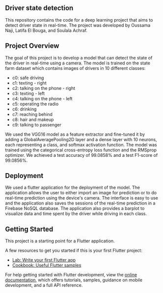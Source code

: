 ## Driver state detection

This repository contains the code for a deep learning project that aims to detect driver state in real-time. The project was developed by Oussama Naji, Latifa El Bouga, and Soulala Achraf.

## Project Overview

The goal of this project is to develop a model that can detect the state of the driver in real-time using a camera. The model is trained on the state farm dataset which contains images of drivers in 10 different classes:

- c0: safe driving
- c1: texting - right
- c2: talking on the phone - right
- c3: texting - left
- c4: talking on the phone - left
- c5: operating the radio
- c6: drinking
- c7: reaching behind
- c8: hair and makeup
- c9: talking to passenger

We used the VGG16 model as a feature extractor and fine-tuned it by adding a GlobalAveragePooling2D layer and a dense layer with 10 neurons, each representing a class, and softmax activation function. The model was trained using the categorical cross-entropy loss function and the RMSprop optimizer. We achieved a test accuracy of 99.0858% and a test F1-score of 99.0856%.

## Deployment

We used a flutter application for the deployment of the model. The application allows the user to either import an image for prediction or to do real-time prediction using the device's camera. The interface is easy to use and the application also saves the sessions of the real-time prediction in a Firebase NoSQL database. The application also provides a barplot to visualize data and time spent by the driver while driving in each class.

## Getting Started

This project is a starting point for a Flutter application.

A few resources to get you started if this is your first Flutter project:

- [Lab: Write your first Flutter app](https://docs.flutter.dev/get-started/codelab)
- [Cookbook: Useful Flutter samples](https://docs.flutter.dev/cookbook)

For help getting started with Flutter development, view the
[online documentation](https://docs.flutter.dev/), which offers tutorials,
samples, guidance on mobile development, and a full API reference.
